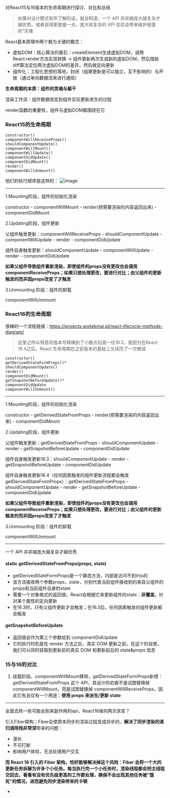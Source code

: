 对React15与16版本的生命周期进行探讨、对比和总结

> 如果对设计模式有所了解的话，就会知道，一个 API 并非越庞大越复杂才越优秀。或者说得更直接一点，庞大和复杂的 API 往往会带来维护层面的“灾难

React基本原理中两个极为关键的概念：

- 虚拟DOM：核心算法的基石：createElement生成虚拟DOM，调用React.render方法实现转换 -> 组件更新再次生成新的虚拟DOM，然后借助diff算法定位两次虚拟DOM的差异，然后做定向更新
- 组件化：工程化思想的落地，封闭（组建更新是可以独立，互不影响的）与开放（通过单向数据流来进行通信）

**生命周期的本质：组件的灵魂与躯干**

渲染工作流：组件数据改变到组件实际更新发生的过程

render函数的重要性，组件与虚拟DOM都围绕在它

### React15的生命周期
```
constructor()
componentWillReceiveProps()
shouldComponentUpdate()
componentWillMount()
componentWillUpdate()
componentDidUpdate()
componentDidMount()
render()
componentWillUnmount()
```

他们的执行顺序是这样的：
![image](https://user-images.githubusercontent.com/53267289/125733416-37a92aea-c127-4d0c-a58b-13c18224910d.png)

-------

1.Mounting阶段，组件的初始化渲染

constructor - componentWillMount - render(把需要渲染的内容返回出来) - componentDidMount

2.Updating阶段，组件更新

父组件触发更新：componentWillReceiveProps - shouldComponentUpdate - componentWillUpdate - render - componentDidUpdate

组件自身触发更新：shouldComponentUpdate - componentWillUpdate - render - componentDidUpdate

**如果父组件导致组件重新渲染，即使组件的props没有更改也会调用 componentReceiveProps；如果只想处理更改，要进行对比；由父组件的更新触发的而非因props改变了才触发**

3.Unmounting 阶段：组件的卸载

componentWillUnmount

### React16的生命周期

很棒的一个流程链接：https://projects.wojtekmaj.pl/react-lifecycle-methods-diagram/

> 这里之所以特意将版本号精确到了小数点后面一位16.3，是因为在React 16.4之后，React 生命周期在之前版本的基础上又经历了一次微调

```
constructor()
getDerivedStateFormProps()*
shouldComponentUpdate()
render()
componentDidMount()
getSnapshotBeforeUpdate()*
componentDidUpdate
componentWillUnmount()
```

-------

1.Mounting阶段，组件的初始化渲染

constructor - getDerivedStateFromProps - render(把需要渲染的内容返回出来) - componentDidMount

2.Updating阶段，组件更新

父组件触发更新：getDerivedStateFromProps - shouldComponentUpdate - render - getSnapshotBeforeUpdate - componentDidUpdate

组件自身触发更新16.3：shouldComponentUpdate - render - getSnapshotBeforeUpdate - componentDidUpdate

组件自身触发更新16.4（任何因素触发的组件更新流程都会触发getDerivedStateFromProps）：getDerivedStateFromProps - shouldComponentUpdate - render - getSnapshotBeforeUpdate - componentDidUpdate

**如果父组件导致组件重新渲染，即使组件的props没有更改也会调用 componentReceiveProps；如果只想处理更改，要进行对比；由父组件的更新触发的而非因props改变了才触发**

3.Unmounting 阶段：组件的卸载

componentWillUnmount

-------

一个 API 并非越庞大越复杂才越优秀


#### static getDerivedStateFromProps(props, state)
- getDerivedStateFormProps是一个静态方法，内部是访问不到this的
- 该方法接收两个参数props，state，分别代表当前组件接收到的来自父组件的props和当前组件自身的state
- 需要一个对象格式的返回值，React会根据它来更新组件的state：**非覆盖**，针对某个属性的定向更新
- 在16.3时，只有父组件更新才会触发；在16.3后，任何因素触发的组件更新都会触发

#### getSnapshotBeforeUpdate
- 返回值会作为第三个参数给到 componentDidUpdate
- 它的执行时机是在 render 方法之后，真实 DOM 更新之前，在这个阶段里，我们可以同时获取到更新前的真实 DOM 和更新前后的 state&props 信息

### 15与16的对比
1. 挂载阶段，componentWillMount移除，getDerivedStateFormProps新增：getDerivedStateFromProps 这个 API，其设计的初衷不是试图替换掉 componentWillMount，而是试图替换掉 componentWillReceiveProps，因此它有且仅有一个用途：**使用 props 来派生/更新 state**

-------------

全面去除一些可能会到来副作用的api，React16缘何两次求变？

引入Fiber架构；Fiber会使原本同步的渲染过程变成异步的，**解决了同步渲染的递归调用栈非常深**带来的问题：
- 漫长
- 不可打断
- 影响用户体验，无法处理用户交互

**而 React 16 引入的 Fiber 架构，恰好能够解决掉这个风险：Fiber 会将一个大的更新任务拆解为许多个小任务。每当执行完一个小任务时，渲染线程都会把主线程交回去，看看有没有优先级更高的工作要处理，确保不会出现其他任务被“饿死”的情况，进而避免同步渲染带来的卡顿**

- 

